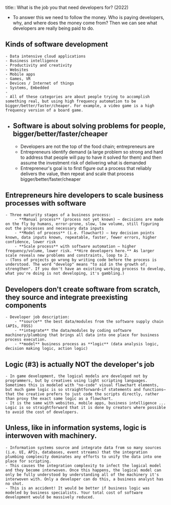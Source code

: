 title:: What is the job you that need developers for? (2022)

- To answer this we need to follow the money. Who is paying developers, why, and where does the money come from? Then we can see what developers are really being paid to do.
## Kinds of software development
	- Data intensive cloud applications
	- Business intelligence
	- Productivity and creativity
	- Websites
	- Mobile apps
	- Games, VR
	- Devices / Internet of things
	- Systems, Embedded
	-
	- All of these categories are about people trying to accomplish something real, but using high frequency automation to be bigger/better/faster/cheaper. For example, a video game is a high frequency version of a board game.
- ## Software is about solving problems for people, bigger/better/faster/cheaper
	- Developers are not the top of the food chain; entrepreneurs are
	- Entrepreneurs identify demand (a large problem so strong and hard to address that people will pay to have it solved for them) and then assume the investment risk of delivering what is demanded
	- Entrepreneur's goal is to first figure out a process that reliably delivers the value, then repeat and scale that process bigger/better/faster/cheaper
## Entrepreneurs hire developers to scale business processes with software
	- Three maturity stages of a business process:
		- **Manual process** (process not yet known) – decisions are made on the fly by humans, error-prone, slow, low volume, still figuring out the processes and necessary data inputs
		- **Model of process** (i.e. flowchart) – key decision points known, data inputs known, repeatable, faster, fewer errors, higher confidence, lower risk
		- **Scale process** with software automation – higher frequency/volume, lower risk. **Hire developers here.** As larger scale reveals new problems and constraints, loop to 2.
	- (Tons of projects go wrong by writing code before the process is understood. The word "develop" means "to aid in the growth of; strengthen". If you don't have an existing working process to develop, what you're doing is not developing, it's gambling.)
## Developers don't create software from scratch, they source and integrate preexisting components
	- Developer job description:
		- **source** the best data/modules from the software supply chain (APIs, FOSS)
		- **integrate** the data/modules by coding software machinery/plumbing that brings all data into one place for business process execution.
		- **model** business process as **logic** (data analysis logic, decision making logic, action logic)
## Logic (#3) is actually NOT the developer's job
	- In game development, the logical models are developed not by programmers, but by creatives using light scripting languages. Sometimes this is modeled with "no-code" visual flowchart elements, but much game logic is so straightforward—if statements and functions—that the creative prefers to just code the scripts directly, rather than proxy the exact same logic as a flowchart.
	- It is the same with websites, mobile apps, business intelligence ... Logic is so straightforward that it is done by creators where possible to avoid the cost of developers.
## Unless, like in information systems, logic is interwoven with machinery.
	- Information systems source and integrate data from so many sources (i.e. UI, APIs, databases, event streams) that the integration plumbing complexity dominates any efforts to unify the data into one place for scripting.
	- This causes the integration complexity to infect the logical model and they become interwoven. Once this happens, the logical model can only be fully understood by understanding all of the machinery it's interwoven with. Only a developer can do this, a business analyst has no shot.
	- This is an accident! It would be better if business logic was modeled by business specialists. Your total cost of software development would be massively reduced.